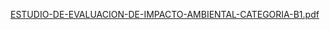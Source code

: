 
[ESTUDIO-DE-EVALUACION-DE-IMPACTO-AMBIENTAL-CATEGORIA-B1.pdf](https://github.com/Joshua3013/RIPPLE-CARRY-ADDER-8-BITS/files/15268740/ESTUDIO-DE-EVALUACION-DE-IMPACTO-AMBIENTAL-CATEGORIA-B1.pdf)
